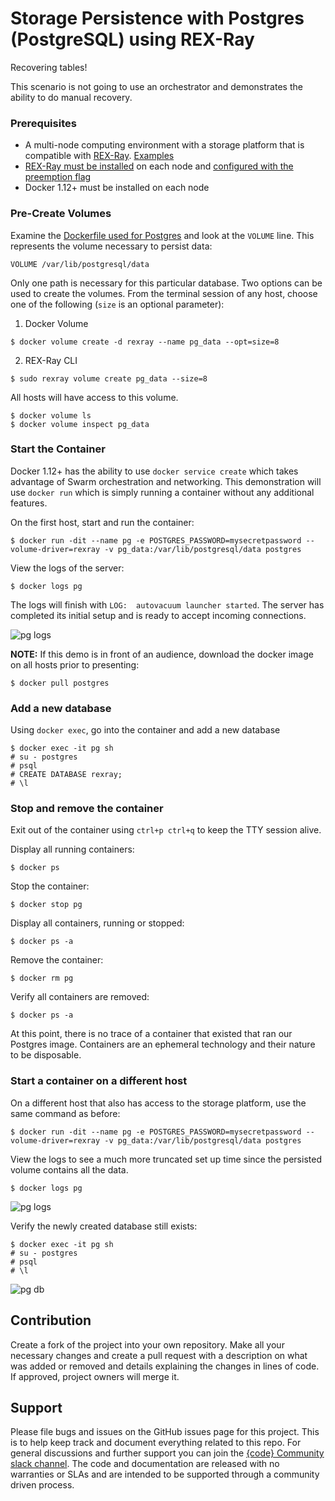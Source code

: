 # Storage Persistence with Postgres (PostgreSQL) using REX-Ray

Recovering tables! 

This scenario is not going to use an orchestrator and demonstrates the ability to do manual recovery.

### Prerequisites

- A multi-node computing environment with a storage platform that is compatible with [REX-Ray](https://github.com/emccode/rexray). [Examples](https://github.com/codedellemc/demo#environment-quickstarts)
- [REX-Ray must be installed](http://rexray.readthedocs.io/en/latest/) on each node and [configured with the preemption flag](http://libstorage.readthedocs.io/en/stable/user-guide/config/#volume-configuration)
- Docker 1.12+ must be installed on each node

### Pre-Create Volumes

Examine the [Dockerfile used for Postgres](https://hub.docker.com/_/postgres/) and look at the `VOLUME` line. This represents the volume necessary to persist data:
```
VOLUME /var/lib/postgresql/data
```

Only one path is necessary for this particular database. Two options can be used to create the volumes. From the terminal session of any host, choose one of the following (`size` is an optional parameter):

1. Docker Volume 

  ```
$ docker volume create -d rexray --name pg_data --opt=size=8
  ```

2. REX-Ray CLI
  ```
$ sudo rexray volume create pg_data --size=8
  ```

All hosts will have access to this volume.
```
$ docker volume ls
$ docker volume inspect pg_data
```

### Start the Container
Docker 1.12+ has the ability to use `docker service create` which takes advantage of Swarm orchestration and networking. This demonstration will use `docker run` which is simply running a container without any additional features.

On the first host, start and run the container:
```
$ docker run -dit --name pg -e POSTGRES_PASSWORD=mysecretpassword --volume-driver=rexray -v pg_data:/var/lib/postgresql/data postgres
```

View the logs of the server:
```
$ docker logs pg
```

The logs will finish with `LOG:  autovacuum launcher started`. The server has completed its initial setup and is ready to accept incoming connections.

![pg logs](img/pg01.png "pg logs")

**NOTE:** If this demo is in front of an audience, download the docker image on all hosts prior to presenting:
```
$ docker pull postgres
```

### Add a new database
Using `docker exec`, go into the container and add a new database

```
$ docker exec -it pg sh
# su - postgres
# psql
# CREATE DATABASE rexray;
# \l
```

### Stop and remove the container
Exit out of the container using `ctrl+p ctrl+q` to keep the TTY session alive.

Display all running containers:
```
$ docker ps
```

Stop the container:
```
$ docker stop pg
```

Display all containers, running or stopped:
```
$ docker ps -a
```

Remove the container:
```
$ docker rm pg
```

Verify all containers are removed:
```
$ docker ps -a
```

At this point, there is no trace of a container that existed that ran our Postgres image. Containers are an ephemeral technology and their nature to be disposable.

### Start a container on a different host

On a different host that also has access to the storage platform, use the same command as before:
```
$ docker run -dit --name pg -e POSTGRES_PASSWORD=mysecretpassword --volume-driver=rexray -v pg_data:/var/lib/postgresql/data postgres
```

View the logs to see a much more truncated set up time since the persisted volume contains all the data.
```
$ docker logs pg
```

![pg logs](img/pg02.png "pg logs")

Verify the newly created database still exists:
```
$ docker exec -it pg sh
# su - postgres
# psql
# \l
```

![pg db](img/pg03.png "pg db")

## Contribution

Create a fork of the project into your own repository. Make all your necessary changes and create a pull request with a description on what was added or removed and details explaining the changes in lines of code. If approved, project owners will merge it.


## Support

Please file bugs and issues on the GitHub issues page for this project. This is
to help keep track and document everything related to this repo. For general
discussions and further support you can join the [{code} Community slack channel](http://community.thecodeteam.com/). The code and documentation are
released with no warranties or SLAs and are intended to be supported through a community driven process.